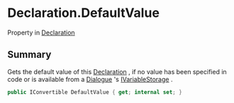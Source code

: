 # Declaration.DefaultValue

Property in [Declaration](api/csharp/yarn.compiler.declaration.md)

## Summary


Gets the default value of this  <a href="yarn.compiler.declaration.md">Declaration</a> , if no
value has been specified in code or is available from a  <a href="yarn.dialogue.md">Dialogue</a> 's  <a href="yarn.ivariablestorage.md">IVariableStorage</a> .


```csharp
public IConvertible DefaultValue { get; internal set; }
```


